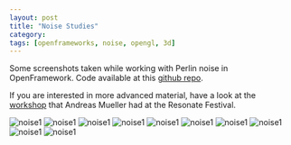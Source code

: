 ```yaml
---
layout: post
title: "Noise Studies"
category: 
tags: [openframeworks, noise, opengl, 3d]
---
```

Some screenshots taken while working with Perlin noise in OpenFramework. Code
available at this [github repo](https://github.com/edap/noise_landscape_example). 

If you are interested in more advanced material, have a look at the [workshop](https://github.com/andreasmuller/NoiseWorkshop) that Andreas Mueller had at the Resonate Festival.

![noise1](/assets/media/1.png)
![noise1](/assets/media/2.png)
![noise1](/assets/media/3.png)
![noise1](/assets/media/4.png)
![noise1](/assets/media/5.png)
![noise1](/assets/media/6.png)
![noise1](/assets/media/7.png)
![noise1](/assets/media/8.png)
![noise1](/assets/media/9.png)
![noise1](/assets/media/10.png)
